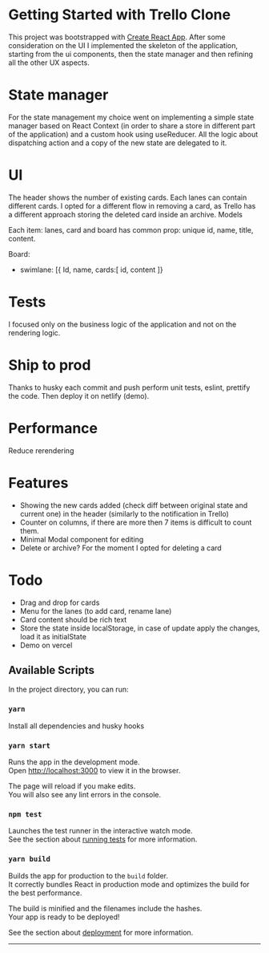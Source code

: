 # Getting Started with Trello Clone

This project was bootstrapped with [Create React App](https://github.com/facebook/create-react-app).
After some consideration on the UI I implemented the skeleton of the application, starting from the ui components, then the state manager and then refining all the other UX aspects.

# State manager 
For the state management my choice went on implementing a simple state manager based on React Context (in order to share a store in different part of the application) and a custom hook using useReducer.
All the logic about dispatching action and a copy of the new state are delegated to it.

# UI
The header shows the number of existing cards.
Each lanes can contain different cards.
I opted for a different flow in removing a card, as Trello has a different approach storing the deleted card inside an archive.
Models

Each item: lanes, card and board has common prop: unique id, name, title, content.

Board:
- swimlane:
    [{ Id, name, cards:[
        id, content
    ]}

# Tests
I focused only on the business logic of the application and not on the rendering logic.

# Ship to prod
Thanks to husky each commit and push perform unit tests, eslint, prettify the code. 
Then deploy it on netlify (demo).

# Performance
Reduce rerendering

# Features
- Showing the new cards added (check diff between original state and current one) in the header (similarly to the notification in Trello)
- Counter on columns, if there are more then 7 items is difficult to count them.
- Minimal Modal component for editing
- Delete or archive? For the moment I opted for deleting a card

# Todo

- Drag and drop for cards
- Menu for the lanes (to add card, rename lane)
- Card content should be rich text
- Store the state inside localStorage, in case of update apply the changes, load it as initialState
- Demo on vercel



## Available Scripts

In the project directory, you can run:

### `yarn`
Install all dependencies and husky hooks

### `yarn start`

Runs the app in the development mode.\
Open [http://localhost:3000](http://localhost:3000) to view it in the browser.

The page will reload if you make edits.\
You will also see any lint errors in the console.

### `npm test`

Launches the test runner in the interactive watch mode.\
See the section about [running tests](https://facebook.github.io/create-react-app/docs/running-tests) for more information.

### `yarn build`

Builds the app for production to the `build` folder.\
It correctly bundles React in production mode and optimizes the build for the best performance.

The build is minified and the filenames include the hashes.\
Your app is ready to be deployed!

See the section about [deployment](https://facebook.github.io/create-react-app/docs/deployment) for more information.

---
